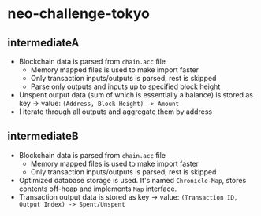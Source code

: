 # neo-challenge-tokyo

## intermediateA

* Blockchain data is parsed from `chain.acc` file
    * Memory mapped files is used to make import faster
    * Only transaction inputs/outputs is parsed, rest is skipped
    * Parse only outputs and inputs up to specified block height
* Unspent output data (sum of which is essentially a balance) is stored as key -> value: `(Address, Block Height) -> Amount`
* I iterate through all outputs and aggregate them by address

## intermediateB

* Blockchain data is parsed from `chain.acc` file
    * Memory mapped files is used to make import faster
    * Only transaction inputs/outputs is parsed, rest is skipped
* Optimized database storage is used. It's named `Chronicle-Map`, stores contents off-heap and implements `Map` interface.
* Transaction output data is stored as key -> value: `(Transaction ID, Output Index) -> Spent/Unspent`

